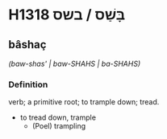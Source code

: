 # H1318 בָּשַׁס / בשס

## bâshaç

_(baw-shas' | baw-SHAHS | ba-SHAHS)_

### Definition

verb; a primitive root; to trample down; tread.

- to tread down, trample
    - (Poel) trampling
